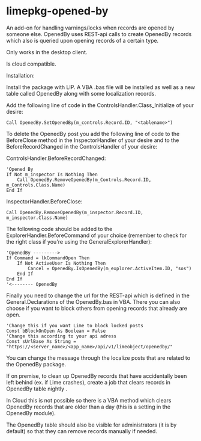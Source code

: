 # limepkg-opened-by

An add-on for handling varnings/locks when records are opened by someone else. OpenedBy uses REST-api calls to create OpenedBy records which also is queried upon opening records of a certain type. 

Only works in the desktop client. 

Is cloud compatible.

Installation:

Install the package with LIP. A VBA .bas file will be installed as well as a new table called OpenedBy along with some localization records.

Add the following line of code in the ControlsHandler.Class_Initialize of your desire:

```
Call OpenedBy.SetOpenedBy(m_controls.Record.ID, "<tablename>")
```

To delete the OpenedBy post you add the following line of code to the BeforeClose method in the InspectorHandler of your desire and to the BeforeRecordChanged in the ControlsHandler of your desire:

ControlsHandler.BeforeRecordChanged:
```
'Opened By
If Not m_inspector Is Nothing Then
    Call OpenedBy.RemoveOpenedBy(m_Controls.Record.ID, m_Controls.Class.Name)
End If

```

InspectorHandler.BeforeClose:
```
Call OpenedBy.RemoveOpenedBy(m_inspector.Record.ID, m_inspector.Class.Name)
```

The following code should be added to the ExplorerHandler.BeforeCommand of your choice (remember to check for the right class if you're using the GeneralExplorerHandler):

```
'OpenedBy --------->
If Command = lkCommandOpen Then        
    If Not ActiveUser Is Nothing Then
        Cancel = OpenedBy.IsOpenedBy(m_explorer.ActiveItem.ID, "sos")
    End If
End If
'<-------- OpenedBy
```

Finally you need to change the url for the REST-api which is defined in the General.Declarations of the OpenedBy.bas in VBA. There you can also choose if you want to block others from opening records that already are open.
```
'Change this if you want Lime to block locked posts
Const bBlockOnOpen As Boolean = False
'Change this according to your api adress
Const sUrlBase As String = "https://<server_name>/<app_name>/api/v1/limeobject/openedby/"
```
You can change the message through the localize posts that are related to the OpenedBy package.

If on premise, to clean up OpenedBy records that have accidentally been left behind (ex. if Lime crashes), create a job that clears records in OpenedBy table nightly . 

In Cloud this is not possible so there is a VBA method which clears OpenedBy records that are older than a day (this is a setting in the OpenedBy module). 

The OpenedBy table should also be visible for administrators (it is by default) so that they can remove records manually if needed.



